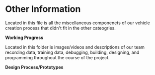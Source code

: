 Other Information
====

Located in this file is all the miscellaneous componenets of our vehicle creation process that didn't fit in the other cateogries. 

**Working Progress**

Located in this folder is images/videos and descriptions of our team recording data, training data, debugging, building, designing, and
 programming throughout the course of the project. 


**Design Process/Prototypes**

